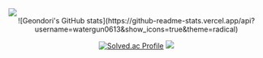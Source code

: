 <img src="https://capsule-render.vercel.app/api?type=waving!&color=F08080&height=250&section=header&text=Welcome&fontSize=90&fontColor=1D1E23&fontAlignY=50&desc=Geondori's%20Github&descSize=20&descAlignY=70&descAlign=63" />


<div align="center">
![Geondori's GitHub stats](https://github-readme-stats.vercel.app/api?username=watergun0613&show_icons=true&theme=radical)

[![Solved.ac Profile](http://mazassumnida.wtf/api/v2/generate_badge?boj=watergun0613)](https://solved.ac/watergun0613/) <img src="http://mazandi.herokuapp.com/api?handle=watergun0613&theme=Dark"/>
</div>
